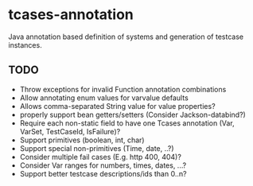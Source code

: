 # tcases-annotation

Java annotation based definition of systems and generation of testcase instances.

## TODO

* Throw exceptions for invalid Function annotation combinations
* Allow annotating enum values for varvalue defaults
* Allows comma-separated String value for value properties?
* properly support bean getters/setters (Consider Jackson-databind?)
* Require each non-static field to have one Tcases annotation (Var, VarSet, TestCaseId, IsFailure)?
* Support primitives (boolean, int, char)
* Support special non-primitives (Time, date, ..?)
* Consider multiple fail cases (E.g. http 400, 404)?
* Consider Var ranges for numbers, times, dates, ...?
* Support better testcase descriptions/ids than 0..n?